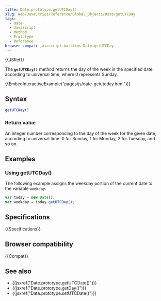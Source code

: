 ```yaml
---
title: Date.prototype.getUTCDay()
slug: Web/JavaScript/Reference/Global_Objects/Date/getUTCDay
tags:
  - Date
  - JavaScript
  - Method
  - Prototype
  - Reference
browser-compat: javascript.builtins.Date.getUTCDay
---
```

{{JSRef}}

The **`getUTCDay()`** method returns the day of the week in the specified date
according to universal time, where 0 represents Sunday.

{{EmbedInteractiveExample("pages/js/date-getutcday.html")}}

## Syntax

```js
getUTCDay()
```

### Return value

An integer number corresponding to the day of the week for the given date,
according to universal time: 0 for Sunday, 1 for Monday, 2 for Tuesday, and so
on.

## Examples

### Using getUTCDay()

The following example assigns the weekday portion of the current date to the
variable `weekday`.

```js
var today = new Date();
var weekday = today.getUTCDay();
```

## Specifications

{{Specifications}}

## Browser compatibility

{{Compat}}

## See also

- {{jsxref("Date.prototype.getUTCDate()")}}
- {{jsxref("Date.prototype.getDay()")}}
- {{jsxref("Date.prototype.setUTCDate()")}}
